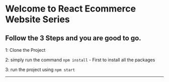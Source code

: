 # Welcome to React Ecommerce Website Series

## Follow the 3 Steps and you are good to go.

1: Clone the Project

2: simply run the command    `npm install`  - First to install all the packages
   
3: run the project using   `npm start`
   
   ------------ 